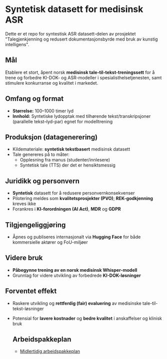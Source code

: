 # Syntetisk datasett for medisinsk ASR
Dette er et repo for syntestisk ASR datasett-delen av prosjektet "Talegjenkjenning og redusert dokumentasjonsbyrde med bruk av kunstig intelligens".

## Mål
Etablere et stort, åpent norsk **medisinsk tale-til-tekst-treningssett** for å trene og forbedre KI-DOK- og ASR-modeller i spesialisthelsetjenesten, samt stimulere konkurranse og kvalitet i markedet.

## Omfang og format
- **Størrelse:** 100–1000 timer lyd  
- **Innhold:** Syntetiske lydopptak med tilhørende tekst/transkripsjoner (parallelle tekst–lyd-par) egnet for modelltrening

## Produksjon (datagenerering)
- Kildemateriale: **syntetisk tekstbasert** medisinsk datasett
- Tale genereres på to måter:
  - Opplesning fra manus (studenter/innlesere)
  - Syntetisk tale (TTS) der det er hensiktsmessig

## Juridikk og personvern
- **Syntetisk** datasett for å redusere personvernkonsekvenser
- Pilotering meldes som **kvalitetsprosjekter (PVO)**; **REK-godkjenning** kreves ikke
- Forankres i **KI-forordningen (AI Act)**, **MDR** og **GDPR**

## Tilgjengeliggjøring
- Åpnes og publiseres internasjonalt via **Hugging Face** for både kommersielle aktører og FoU-miljøer

## Videre bruk
- **Påbegynne trening av en norsk medisinsk Whisper-modell**
- Grunnlag for videre utvikling av forbedrede **KI-DOK-løsninger**

## Forventet effekt
- Raskere utvikling og **rettferdig (fair) evaluering** av medisinske tale-til-tekst-løsninger
- Potensial for **lavere kostnader** og **bedre kvalitet** i anskaffelser og klinisk bruk

  ## Arbeidspakkeplan
  - [Midlertidig arbeidspakkeplan](arbeidspakke.md)
